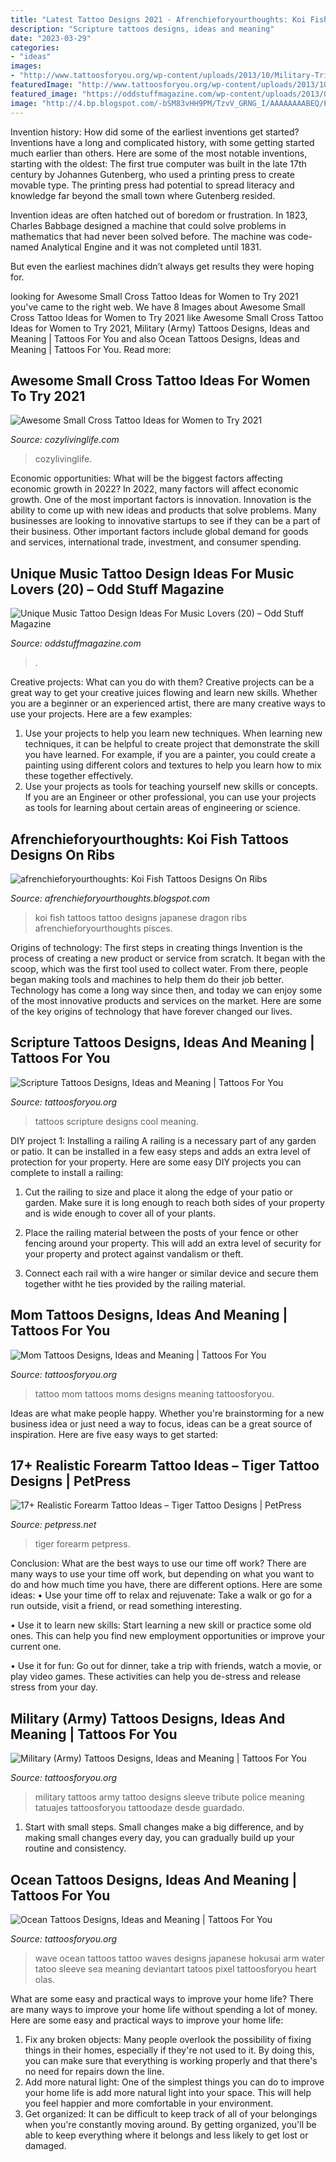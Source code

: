 ```yaml
---
title: "Latest Tattoo Designs 2021 - Afrenchieforyourthoughts: Koi Fish Tattoos Designs On Ribs"
description: "Scripture tattoos designs, ideas and meaning"
date: "2023-03-29"
categories:
- "ideas"
images:
- "http://www.tattoosforyou.org/wp-content/uploads/2013/10/Military-Tribute-Tattoos-768x1024.jpg"
featuredImage: "http://www.tattoosforyou.org/wp-content/uploads/2013/10/Tattoo-Ideas-For-Moms.jpg"
featured_image: "https://oddstuffmagazine.com/wp-content/uploads/2013/09/Music-Tattoos-20.jpg"
image: "http://4.bp.blogspot.com/-bSM83vHH9PM/TzvV_GRNG_I/AAAAAAAABEQ/P1-twrZxQ_A/s1600/japanese-Koi-Fish-full-Tattoos-For-Girls-1516.jpg"
---
```



Invention history: How did some of the earliest inventions get started?
Inventions have a long and complicated history, with some getting started much earlier than others. Here are some of the most notable inventions, starting with the oldest:
The first true computer was built in the late 17th century by Johannes Gutenberg, who used a printing press to create movable type. The printing press had potential to spread literacy and knowledge far beyond the small town where Gutenberg resided.

Invention ideas are often hatched out of boredom or frustration. In 1823, Charles Babbage designed a machine that could solve problems in mathematics that had never been solved before. The machine was code-named Analytical Engine and it was not completed until 1831.

But even the earliest machines didn’t always get results they were hoping for.

	

		
looking for Awesome Small Cross Tattoo Ideas for Women to Try 2021 you've came to the right web. We have 8 Images about Awesome Small Cross Tattoo Ideas for Women to Try 2021 like Awesome Small Cross Tattoo Ideas for Women to Try 2021, Military (Army) Tattoos Designs, Ideas and Meaning | Tattoos For You and also Ocean Tattoos Designs, Ideas and Meaning | Tattoos For You. Read more:
		
    
## Awesome Small Cross Tattoo Ideas For Women To Try 2021

<img loading=lazy src="https://cozylivinglife.com/wp-content/uploads/2021/06/12-2-683x1024.jpg" onerror="this.onerror=null;this.src='https://tse3.mm.bing.net/th?id=OIP.HYp0JURUXOsagQytpHmnCwHaLG&amp;pid=15.1';" alt="Awesome Small Cross Tattoo Ideas for Women to Try 2021">

_Source: cozylivinglife.com_

>cozylivinglife. 

	

Economic opportunities: What will be the biggest factors affecting economic growth in 2022?
In 2022, many factors will affect economic growth. One of the most important factors is innovation. Innovation is the ability to come up with new ideas and products that solve problems. Many businesses are looking to innovative startups to see if they can be a part of their business. Other important factors include global demand for goods and services, international trade, investment, and consumer spending.

    
## Unique Music Tattoo Design Ideas For Music Lovers (20) – Odd Stuff Magazine

<img loading=lazy src="https://oddstuffmagazine.com/wp-content/uploads/2013/09/Music-Tattoos-20.jpg" onerror="this.onerror=null;this.src='https://tse4.mm.bing.net/th?id=OIP.g1BlM9SaG7jb7syLJbgf6wHaLC&amp;pid=15.1';" alt="Unique Music Tattoo Design Ideas For Music Lovers (20) – Odd Stuff Magazine">

_Source: oddstuffmagazine.com_

>. 

	

Creative projects: What can you do with them?
Creative projects can be a great way to get your creative juices flowing and learn new skills. Whether you are a beginner or an experienced artist, there are many creative ways to use your projects. Here are a few examples: 
1. Use your projects to help you learn new techniques. When learning new techniques, it can be helpful to create project that demonstrate the skill you have learned. For example, if you are a painter, you could create a painting using different colors and textures to help you learn how to mix these together effectively. 
2. Use your projects as tools for teaching yourself new skills or concepts. If you are an Engineer or other professional, you can use your projects as tools for learning about certain areas of engineering or science.

    
## Afrenchieforyourthoughts: Koi Fish Tattoos Designs On Ribs

<img loading=lazy src="http://4.bp.blogspot.com/-bSM83vHH9PM/TzvV_GRNG_I/AAAAAAAABEQ/P1-twrZxQ_A/s1600/japanese-Koi-Fish-full-Tattoos-For-Girls-1516.jpg" onerror="this.onerror=null;this.src='https://tse2.mm.bing.net/th?id=OIP.DVl5dw-tIc6066ZeIHXnNQAAAA&amp;pid=15.1';" alt="afrenchieforyourthoughts: Koi Fish Tattoos Designs On Ribs">

_Source: afrenchieforyourthoughts.blogspot.com_

>koi fish tattoos tattoo designs japanese dragon ribs afrenchieforyourthoughts pisces. 

	

Origins of technology: The first steps in creating things
Invention is the process of creating a new product or service from scratch. It began with the scoop, which was the first tool used to collect water. From there, people began making tools and machines to help them do their job better. Technology has come a long way since then, and today we can enjoy some of the most innovative products and services on the market. Here are some of the key origins of technology that have forever changed our lives.

    
## Scripture Tattoos Designs, Ideas And Meaning | Tattoos For You

<img loading=lazy src="http://www.tattoosforyou.org/wp-content/uploads/2013/10/Cool-Scripture-Tattoos-767x1024.jpg" onerror="this.onerror=null;this.src='https://tse4.mm.bing.net/th?id=OIP.h6_4QRqBrpKWlQkUgJrrIwHaJ4&amp;pid=15.1';" alt="Scripture Tattoos Designs, Ideas and Meaning | Tattoos For You">

_Source: tattoosforyou.org_

>tattoos scripture designs cool meaning. 

	

DIY project 1: Installing a railing
A railing is a necessary part of any garden or patio. It can be installed in a few easy steps and adds an extra level of protection for your property. Here are some easy DIY projects you can complete to install a railing: 
1. Cut the railing to size and place it along the edge of your patio or garden. Make sure it is long enough to reach both sides of your property and is wide enough to cover all of your plants. 

2. Place the railing material between the posts of your fence or other fencing around your property. This will add an extra level of security for your property and protect against vandalism or theft. 

3. Connect each rail with a wire hanger or similar device and secure them together witht he ties provided by the railing material.

    
## Mom Tattoos Designs, Ideas And Meaning | Tattoos For You

<img loading=lazy src="http://www.tattoosforyou.org/wp-content/uploads/2013/10/Tattoo-Ideas-For-Moms.jpg" onerror="this.onerror=null;this.src='https://tse2.mm.bing.net/th?id=OIP.cZqX9_PFtEaQWoos1UyhaAHaLI&amp;pid=15.1';" alt="Mom Tattoos Designs, Ideas and Meaning | Tattoos For You">

_Source: tattoosforyou.org_

>tattoo mom tattoos moms designs meaning tattoosforyou. 

	

Ideas are what make people happy. Whether you're brainstorming for a new business idea or just need a way to focus, ideas can be a great source of inspiration. Here are five easy ways to get started: 

    
## 17+ Realistic Forearm Tattoo Ideas – Tiger Tattoo Designs | PetPress

<img loading=lazy src="https://cdn.petpress.net/wp-content/uploads/2020/04/12002144/tiger-forearm-tattoo-768x1152.jpg" onerror="this.onerror=null;this.src='https://tse1.mm.bing.net/th?id=OIP.QBJbHKr-Fdgfmq86I9W-QQHaLH&amp;pid=15.1';" alt="17+ Realistic Forearm Tattoo Ideas – Tiger Tattoo Designs | PetPress">

_Source: petpress.net_

>tiger forearm petpress. 

	

Conclusion: What are the best ways to use our time off work?
There are many ways to use your time off work, but depending on what you want to do and how much time you have, there are different options. Here are some ideas: 
• Use your time off to relax and rejuvenate: Take a walk or go for a run outside, visit a friend, or read something interesting. 

• Use it to learn new skills: Start learning a new skill or practice some old ones. This can help you find new employment opportunities or improve your current one. 

• Use it for fun: Go out for dinner, take a trip with friends, watch a movie, or play video games. These activities can help you de-stress and release stress from your day.

    
## Military (Army) Tattoos Designs, Ideas And Meaning | Tattoos For You

<img loading=lazy src="http://www.tattoosforyou.org/wp-content/uploads/2013/10/Military-Tribute-Tattoos-768x1024.jpg" onerror="this.onerror=null;this.src='https://tse2.mm.bing.net/th?id=OIP.PStC_xY8mbZExjSWOG4i4gHaJ4&amp;pid=15.1';" alt="Military (Army) Tattoos Designs, Ideas and Meaning | Tattoos For You">

_Source: tattoosforyou.org_

>military tattoos army tattoo designs sleeve tribute police meaning tatuajes tattoosforyou tattoodaze desde guardado. 

	

1. Start with small steps. Small changes make a big difference, and by making small changes every day, you can gradually build up your routine and consistency.

    
## Ocean Tattoos Designs, Ideas And Meaning | Tattoos For You

<img loading=lazy src="http://www.tattoosforyou.org/wp-content/uploads/2017/11/Ocean-Wave-Tattoo.jpg" onerror="this.onerror=null;this.src='https://tse4.mm.bing.net/th?id=OIP.mhJPs8ubeEQwfEJKysiBaQHaLE&amp;pid=15.1';" alt="Ocean Tattoos Designs, Ideas and Meaning | Tattoos For You">

_Source: tattoosforyou.org_

>wave ocean tattoos tattoo waves designs japanese hokusai arm water tatoo sleeve sea meaning deviantart tatoos pixel tattoosforyou heart olas. 

	

What are some easy and practical ways to improve your home life?
There are many ways to improve your home life without spending a lot of money. Here are some easy and practical ways to improve your home life: 
1. Fix any broken objects: Many people overlook the possibility of fixing things in their homes, especially if they're not used to it. By doing this, you can make sure that everything is working properly and that there's no need for repairs down the line. 
2. Add more natural light: One of the simplest things you can do to improve your home life is add more natural light into your space. This will help you feel happier and more comfortable in your environment. 
3. Get organized: It can be difficult to keep track of all of your belongings when you're constantly moving around. By getting organized, you'll be able to keep everything where it belongs and less likely to get lost or damaged.

